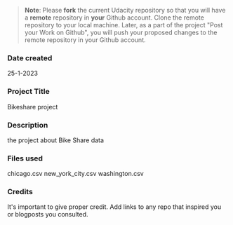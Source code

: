 >**Note**: Please **fork** the current Udacity repository so that you will have a **remote** repository in **your** Github account. Clone the remote repository to your local machine. Later, as a part of the project "Post your Work on Github", you will push your proposed changes to the remote repository in your Github account.

### Date created
25-1-2023

### Project Title
Bikeshare project

### Description
the project about Bike Share data

### Files used
chicago.csv
new_york_city.csv
washington.csv

### Credits
It's important to give proper credit. Add links to any repo that inspired you or blogposts you consulted.

